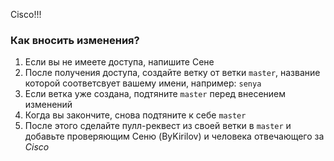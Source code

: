 Cisco!!!

### Как вносить изменения?

1. Если вы не имеете доступа, напишите Сене
2. После получения доступа, создайте ветку от ветки `master`, название которой соответсвует вашему имени, например: `senya`
4. Если ветка уже создана, подтяните `master` перед внесением изменений
5. Когда вы закончите, снова подтяните к себе `master`
6. После этого сделайте пулл-реквест из своей ветки в `master` и добавьте проверяющим Сеню (ByKirilov) и человека отвечающего за _Cisco_
